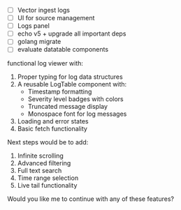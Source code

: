 - [ ] Vector ingest logs
- [ ] UI for source management
- [ ] Logs panel
- [ ] echo v5 + upgrade all important deps
- [ ] golang migrate
- [ ] evaluate datatable components

functional log viewer with:

1. Proper typing for log data structures
2. A reusable LogTable component with:
   - Timestamp formatting
   - Severity level badges with colors
   - Truncated message display
   - Monospace font for log messages
3. Loading and error states
4. Basic fetch functionality

Next steps would be to add:
1. Infinite scrolling
2. Advanced filtering
3. Full text search
4. Time range selection
5. Live tail functionality

Would you like me to continue with any of these features?
